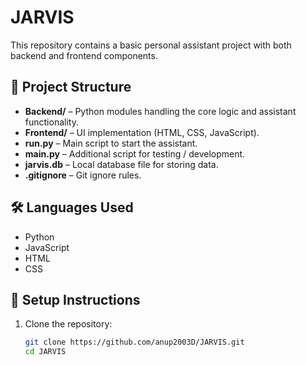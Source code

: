 # JARVIS

This repository contains a basic personal assistant project with both backend and frontend components.

## 📂 Project Structure

- **Backend/** – Python modules handling the core logic and assistant functionality.
- **Frontend/** – UI implementation (HTML, CSS, JavaScript).
- **run.py** – Main script to start the assistant.
- **main.py** – Additional script for testing / development.
- **jarvis.db** – Local database file for storing data.
- **.gitignore** – Git ignore rules.

## 🛠 Languages Used
- Python
- JavaScript
- HTML
- CSS

## 🚀 Setup Instructions

1. Clone the repository:

   ```bash
   git clone https://github.com/anup2003D/JARVIS.git
   cd JARVIS

